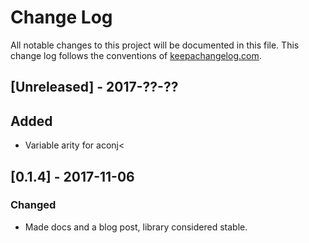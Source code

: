 # Change Log
All notable changes to this project will be documented in this file. This change log follows the conventions of [keepachangelog.com](http://keepachangelog.com/).

## [Unreleased] - 2017-??-??
## Added
- Variable arity for aconj<

## [0.1.4] - 2017-11-06
### Changed
- Made docs and a blog post, library considered stable.
